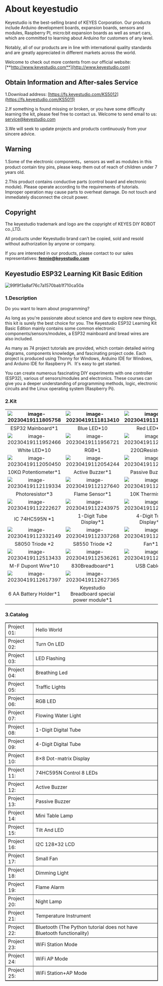 # About keyestudio

Keyestudio is the best-selling brand of KEYES Corporation. Our products include Arduino development boards, expansion boards, sensors and modules, Raspberry PI, micro:bit expansion boards as well as smart cars, which are committed to learning about Arduino for customers of any level. 

Notably, all of our products are in line with international quality standards and are greatly appreciated in different markets across the world. 

Welcome to check out more contents from our official website: [**http://www.keyestudio.com**](http://www.keyestudio.com)

## Obtain Information and After-sales Service

1.Download address: [https://fs.keyestudio.com/KS5012](https://fs.keyestudio.com/KS5011)

2.If something is found missing or broken, or you have some difficulty learning the kit, please feel free to contact us. Welcome to send email to us: service@keyestudio.com

3.We will seek to update projects and products continuously from your sincere advice.

## Warning

1.Some of the electronic components，sensors as well as modules in this product contain tiny pins, please keep them out of reach of children under 7 years old.

2.This product contains conductive parts (control board and electronic module). Please operate according to the requirements of tutorials. Improper operation may cause parts to overheat damage. Do not touch and immediately disconnect the circuit power.

## Copyright

The keyestudio trademark and logo are the copyright of KEYES DIY ROBOT co.,LTD. 

All products under Keyestudio brand can’t be copied, sold and resold without authorization by anyone or company. 

If you are interested in our products, please contact to our sales representatives: [**fennie@keyestudio.com**](http://m.138.gz.cn/webadmin/~CAmsnCrrNXhTAySKCerrIfWjjZuuWVfI/~/usr/mod_edituser.jsp?;uid=fennie@keyestudio.com;;clearCache=)

## **Keyestudio ESP32 Learning Kit Basic Edition**

![99f9f3a8af76c7a1570bab1f710ca50a](./media/99f9f3a8af76c7a1570bab1f710ca50a.jpeg)

### 1.Description

Do you want to learn about programming?

As long as you're passionate about science and dare to explore new things, this kit is surely the best choice for you. The Keyestudio ESP32 Learning Kit Basic Edition mainly contains some common electronic components/sensors/modules, a ESP32 mainboard and bread wires are also included.

As many as 74 project tutorials are provided, which contain detailed wiring diagrams, components knowledge, and fascinating project code. Each project is produced using Thonny for Windows, Arduino IDE for Windows, and Arduino IDE for Raspberry Pi.  It's easy to get started.

You can create numerous fascinating DIY experiments with one controller (ESP32), various of sensors/modules and electronics. These courses can give you a deeper understanding of programming methods, logic, electronic circuits and the Linux operating system (Raspberry Pi).



### 2.Kit

| ![image-20230419111805758](media/image-20230419111805758.png) | ![image-20230419111813410](media/image-20230419111813410.png) | ![image-20230419111818272](media/image-20230419111818272.png) | ![image-20230419111827441](media/image-20230419111827441.png) | ![image-20230419111833121](media/image-20230419111833121.png) |
| :----------------------------------------------------------: | :----------------------------------------------------------: | :----------------------------------------------------------: | :----------------------------------------------------------: | :----------------------------------------------------------: |
|                      ESP32 Mainboard*1                       |                         Blue LED*10                          |                          Red LED*10                          |                        Yellow LED*10                         |                         Green LED*10                         |
| ![image-20230419111952466](media/image-20230419111952466.png) | ![image-20230419111956721](media/image-20230419111956721.png) | ![image-20230419112000418](media/image-20230419112000418.png) | ![image-20230419112004994](media/image-20230419112004994.png) | ![image-20230419112008884](media/image-20230419112008884.png) |
|                         White LED*10                         |                            RGB*1                             |                       220ΩResistor*10                        |                       10KΩResistor*10                        |                        1KΩResistor*10                        |
| ![image-20230419112050450](media/image-20230419112050450.png) | ![image-20230419112054244](media/image-20230419112054244.png) | ![image-20230419112058291](media/image-20230419112058291.png) | ![image-20230419112107908](media/image-20230419112107908.png) | ![image-20230419112112915](media/image-20230419112112915.png) |
|                     10KΩ Potentiometer*1                     |                       Active Buzzer*1                        |                       Passive Buzzer*1                       |                       Button Switch*4                        |                        Tilt Switch*1                         |
| ![image-20230419112119334](media/image-20230419112119334.png) | ![image-20230419112127640](media/image-20230419112127640.png) | ![image-20230419112139715](media/image-20230419112139715.png) | ![image-20230419112153027](media/image-20230419112153027.png) | ![image-20230419112200084](media/image-20230419112200084.png) |
|                       Photoresistor*3                        |                        Flame Sensor*1                        |                       10K Thermistor*1                       |                         Yellow Cap*2                         |                          Blue Cap*2                          |
| ![image-20230419112222627](media/image-20230419112222627.png) | ![image-20230419112243975](media/image-20230419112243975.png) | ![image-20230419112248436](media/image-20230419112248436.png) | ![image-20230419112252420](media/image-20230419112252420.png) | ![image-20230419112256451](media/image-20230419112256451.png) |
|                        IC 74HC595N *1                        |                    1-Digit Tube Display*1                    |                    4-Digit Tube Display*1                    |                  8*8 Dot Matrix Display *1                   |                      LCD_128X32_DOT *1                       |
| ![image-20230419112332149](media/image-20230419112332149.png) | ![image-20230419112337268](media/image-20230419112337268.png) | ![image-20230419112351828](media/image-20230419112351828.png) | ![image-20230419112400709](media/image-20230419112400709.png) | ![image-20230419112406132](media/image-20230419112406132.png) |
|                       S8050 Triode *2                        |                       S8550 Triode *2                        |                            Fan*1                             |                          Dc Motor*1                          |                      Breadboard Wire*30                      |
| ![image-20230419112513433](media/image-20230419112513433.png) | ![image-20230419112536261](media/image-20230419112536261.png) | ![image-20230419112540613](media/image-20230419112540613.png) | ![image-20230419112544949](media/image-20230419112544949.png) | ![image-20230419112551733](media/image-20230419112551733.png) |
|                      M-F Dupont Wire*10                      |                       830Breadboard*1                        |                         USB Cable*1                          |                      Resistance Card*1                       |                           Diode*1                            |
| ![image-20230419112617397](media/image-20230419112617397.png) | ![image-20230419112627365](media/image-20230419112627365.png) |                                                              |                                                              |                                                              |
|                    6 AA Battery Holder*1                     |         Keyestudio Breadboard special power module*1         |                                                              |                                                              |                                                              |



### 3.Catalog

<table border="1">
<tbody>
<tr class="odd">
<td>Project 01:</td>
<td>Hello World</td>
</tr>
<tr class="even">
<td>Project 02:</td>
<td>Turn On LED</td>
</tr>
<tr class="odd">
<td>Project 03:</td>
<td>LED Flashing</td>
</tr>
<tr class="even">
<td>Project 04:</td>
<td>Breathing Led</td>
</tr>
<tr class="odd">
<td>Project 05:</td>
<td>Traffic Lights</td>
</tr>
<tr class="even">
<td>Project 06:</td>
<td>RGB LED</td>
</tr>
<tr class="odd">
<td>Project 07:</td>
<td>Flowing Water Light</td>
</tr>
<tr class="even">
<td>Project 08:</td>
<td>1-Digit Digital Tube</td>
</tr>
<tr class="odd">
<td>Project 09:</td>
<td>4-Digit Digital Tube</td>
</tr>
<tr class="even">
<td>Project 10:</td>
<td>8×8 Dot-matrix Display</td>
</tr>
<tr class="odd">
<td>Project 11:</td>
<td>74HC595N Control 8 LEDs</td>
</tr>
<tr class="even">
<td>Project 12:</td>
<td>Active Buzzer</td>
</tr>
<tr class="odd">
<td>Project 13:</td>
<td>Passive Buzzer</td>
</tr>
<tr class="even">
<td>Project 14:</td>
<td>Mini Table Lamp</td>
</tr>
<tr class="odd">
<td>Project 15:</td>
<td>Tilt And LED</td>
</tr>
<tr class="even">
<td>Project 16:</td>
<td>I2C 128×32 LCD</td>
</tr>
<tr class="odd">
<td>Project 17:</td>
<td>Small Fan</td>
</tr>
<tr class="even">
<td>Project 18:</td>
<td>Dimming Light</td>
</tr>
<tr class="odd">
<td>Project 19:</td>
<td>Flame Alarm</td>
</tr>
<tr class="even">
<td>Project 20:</td>
<td>Night Lamp</td>
</tr>
<tr class="odd">
<td>Project 21:</td>
<td>Temperature Instrument</td>
</tr>
<tr class="even">
<td>Project 22:</td>
<td>Bluetooth (The Python tutorial does not have Bluetooth functionality)</td>
</tr>
<tr class="odd">
<td>Project 23:</td>
<td>WiFi Station Mode</td>
</tr>
<tr class="even">
<td>Project 24:</td>
<td>WiFi AP Mode</td>
</tr>
<tr class="odd">
<td>Project 25:</td>
<td>WiFi Station+AP Mode</td>
</tr>
</tbody>
</table>



